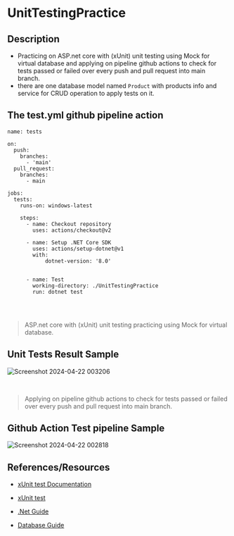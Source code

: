 # UnitTestingPractice

## Description
- Practicing on ASP.net core with (xUnit) unit testing using Mock for virtual database and applying on pipeline github actions to check for tests passed or failed over every push and pull request into main branch.
- there are one database model named `Product` with products info and service for CRUD operation to apply tests on it.

## The test.yml github pipeline action

```
name: tests

on:
  push:
    branches:
      - 'main'
  pull_request:
    branches:
      - main
  
jobs:
  tests:
    runs-on: windows-latest

    steps:
      - name: Checkout repository
        uses: actions/checkout@v2

      - name: Setup .NET Core SDK
        uses: actions/setup-dotnet@v1
        with:
            dotnet-version: '8.0'
             

      - name: Test
        working-directory: ./UnitTestingPractice
        run: dotnet test 
 
```

<BR/>

> ASP.net core with (xUnit) unit testing practicing using Mock for virtual database.
## Unit Tests Result Sample
![Screenshot 2024-04-22 003206](https://github.com/kareem983/UnitTestingPractice/assets/52586356/5d1d74d7-d66f-4c30-89ec-ab5f2644d57f)

<BR/>

> Applying on pipeline github actions to check for tests passed or failed over every push and pull request into main branch.

## Github Action Test pipeline Sample
![Screenshot 2024-04-22 002818](https://github.com/kareem983/UnitTestingPractice/assets/52586356/7997a6dd-594a-417b-a6f0-b55c3b0127b8)


## References/Resources

- [xUnit test Documentation](https://learn.microsoft.com/en-us/dotnet/core/testing/unit-testing-with-dotnet-test)
 
- [xUnit test](https://xunit.net/docs/getting-started/netfx/visual-studio)

- [.Net Guide](https://visualstudio.microsoft.com/vs/features/net-development/)

- [Database Guide](https://learn.microsoft.com/en-us/sql/?view=sql-server-ver16)
  
